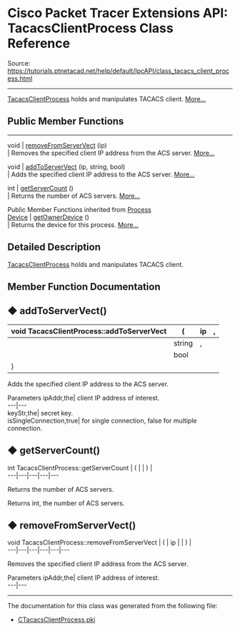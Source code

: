 # Cisco Packet Tracer Extensions API: TacacsClientProcess Class Reference

Source: https://tutorials.ptnetacad.net/help/default/IpcAPI/class_tacacs_client_process.html

---

[TacacsClientProcess](class_tacacs_client_process.html "TacacsClientProcess holds and manipulates TACACS client.") holds and manipulates TACACS client. [More...](class_tacacs_client_process.html#details)

##  Public Member Functions  
  
---  
void | [removeFromServerVect](class_tacacs_client_process.html#acf1235d4e9153cbdb417726a3c55ae36) (ip)  
| Removes the specified client IP address from the ACS server. [More...](class_tacacs_client_process.html#acf1235d4e9153cbdb417726a3c55ae36)  
  
void | [addToServerVect](class_tacacs_client_process.html#a02a4f21063b719083b9d7479bcfdfa19) (ip, string, bool)  
| Adds the specified client IP address to the ACS server. [More...](class_tacacs_client_process.html#a02a4f21063b719083b9d7479bcfdfa19)  
  
int | [getServerCount](class_tacacs_client_process.html#ae52559ded86034820d4d60caeae09a06) ()  
| Returns the number of ACS servers. [More...](class_tacacs_client_process.html#ae52559ded86034820d4d60caeae09a06)  
  
Public Member Functions inherited from [Process](class_process.html)  
[Device](class_device.html) | [getOwnerDevice](class_process.html#a9cc34f553b0325e0f4074301fd36b77b) ()  
| Returns the device for this process. [More...](class_process.html#a9cc34f553b0325e0f4074301fd36b77b)  
  
  
## Detailed Description

[TacacsClientProcess](class_tacacs_client_process.html "TacacsClientProcess holds and manipulates TACACS client.") holds and manipulates TACACS client. 

## Member Function Documentation

## ◆ addToServerVect()

void TacacsClientProcess::addToServerVect  | ( | ip  | ,   
---|---|---|---  
|  | string  | ,   
|  | bool  |   
| ) | |   
  
Adds the specified client IP address to the ACS server. 

Parameters
     ipAddr,the| client IP address of interest.   
---|---  
keyStr,the| secret key.   
isSingleConnection,true| for single connection, false for multiple connection.   
  
## ◆ getServerCount()

int TacacsClientProcess::getServerCount  | ( | | ) |   
---|---|---|---|---  
  
Returns the number of ACS servers. 

Returns
    int, the number of ACS servers. 

## ◆ removeFromServerVect()

void TacacsClientProcess::removeFromServerVect  | ( | ip  | | ) |   
---|---|---|---|---|---  
  
Removes the specified client IP address from the ACS server. 

Parameters
     ipAddr,the| client IP address of interest.   
---|---  
  
* * *

The documentation for this class was generated from the following file:

  * [CTacacsClientProcess.pki](_c_tacacs_client_process_8pki.html)



